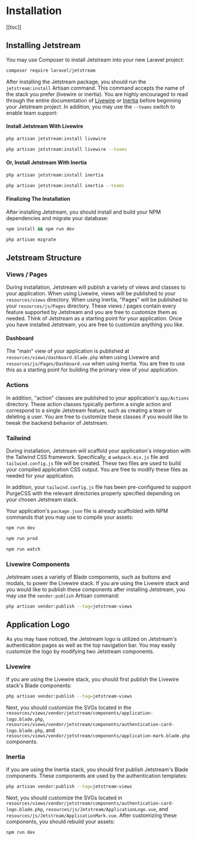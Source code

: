 # Installation

[[toc]]

## Installing Jetstream

You may use Composer to install Jetstream into your new Laravel project:

```bash
composer require laravel/jetstream
```

After installing the Jetstream package, you should run the `jetstream:install` Artisan command. This command accepts the name of the stack you prefer (livewire or inertia). You are highly encouraged to read through the entire documentation of [Livewire](https://laravel-livewire.com) or [Inertia](https://inertiajs.com) before beginning your Jetstream project. In addition, you may use the `--teams` switch to enable team support:

#### Install Jetstream With Livewire

```bash
php artisan jetstream:install livewire

php artisan jetstream:install livewire --teams
```

#### Or, Install Jetstream With Inertia

```bash
php artisan jetstream:install inertia

php artisan jetstream:install inertia --teams
```

#### Finalizing The Installation

After installing Jetstream, you should install and build your NPM dependencies and migrate your database:

```bash
npm install && npm run dev

php artisan migrate
```

## Jetstream Structure

### Views / Pages

During installation, Jetstream will publish a variety of views and classes to your application. When using Livewire, views will be published to your `resources/views` directory. When using Inertia, "Pages" will be published to your `resources/js/Pages` directory. These views / pages contain every feature supported by Jetstream and you are free to customize them as needed. Think of Jetstream as a starting point for your application. Once you have installed Jetstream, you are free to customize anything you like.

#### Dashboard

The "main" view of your application is published at `resources/views/dashboard.blade.php` when using Livewire and `resources/js/Pages/Dashboard.vue` when using Inertia. You are free to use this as a starting point for building the primary view of your application.

### Actions

In addition, "action" classes are published to your application's `app/Actions` directory. These action classes typically perform a single action and correspond to a single Jetstream feature, such as creating a team or deleting a user. You are free to customize these classes if you would like to tweak the backend behavior of Jetstream.

### Tailwind

During installation, Jetstream will scaffold your application's integration with the Tailwind CSS framework. Specifically, a `webpack.mix.js` file and `tailwind.config.js` file will be created. These two files are used to build your compiled application CSS output. You are free to modify these files as needed for your application.

In addition, your `tailwind.config.js` file has been pre-configured to support PurgeCSS with the relevant directories properly specified depending on your chosen Jetstream stack.

Your application's `package.json` file is already scaffolded with NPM commands that you may use to compile your assets:

```bash
npm run dev

npm run prod

npm run watch
```

### Livewire Components

Jetstream uses a variety of Blade components, such as buttons and modals, to power the Livewire stack. If you are using the Livewire stack and you would like to publish these components after installing Jetstream, you may use the `vendor:publish` Artisan command:

```bash
php artisan vendor:publish --tag=jetstream-views
```

## Application Logo

As you may have noticed, the Jetstream logo is utilized on Jetstream's authentication pages as well as the top navigation bar. You may easily customize the logo by modifying two Jetstream components.

### Livewire

If you are using the Livewire stack, you should first publish the Livewire stack's Blade components:

```bash
php artisan vendor:publish --tag=jetstream-views
```

Next, you should customize the SVGs located in the `resources/views/vendor/jetstream/components/application-logo.blade.php`, `resources/views/vendor/jetstream/components/authentication-card-logo.blade.php`, and `resources/views/vendor/jetstream/components/application-mark.blade.php` components.

### Inertia

If you are using the Inertia stack, you should first publish Jetstream's Blade components. These components are used by the authentication templates:

```bash
php artisan vendor:publish --tag=jetstream-views
```

Next, you should customize the SVGs located in `resources/views/vendor/jetstream/components/authentication-card-logo.blade.php`, `resources/js/Jetstream/ApplicationLogo.vue`, and `resources/js/Jetstream/ApplicationMark.vue`. After customizing these components, you should rebuild your assets:

```bash
npm run dev
```
